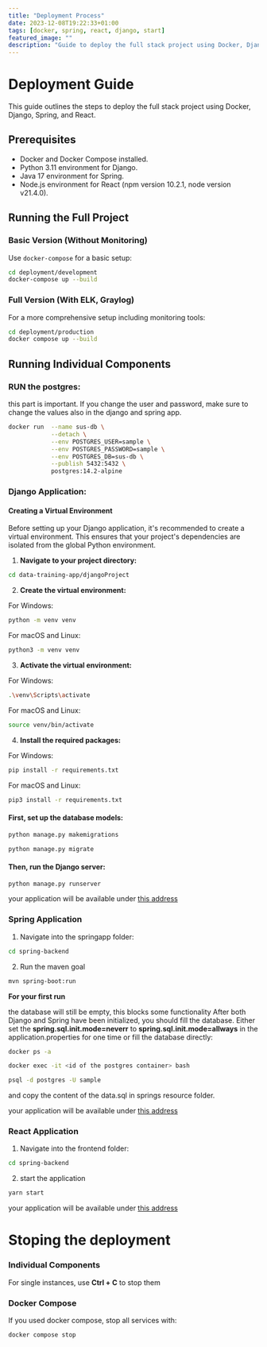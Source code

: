 ```yaml
---
title: "Deployment Process"
date: 2023-12-08T19:22:33+01:00
tags: [docker, spring, react, django, start]
featured_image: ""
description: "Guide to deploy the full stack project using Docker, Django, Spring, and React."
---
```


# Deployment Guide

This guide outlines the steps to deploy the full stack project using Docker, Django, Spring, and React.

## Prerequisites

- Docker and Docker Compose installed.
- Python 3.11 environment for Django.
- Java 17 environment for Spring.
- Node.js environment for React (npm version 10.2.1, node version v21.4.0).

## Running the Full Project

### Basic Version (Without Monitoring)

Use `docker-compose` for a basic setup:

```bash
cd deployment/development
docker-compose up --build
```
### Full Version (With ELK, Graylog)
For a more comprehensive setup including monitoring tools:

````bash
cd deployment/production
docker compose up --build
````

## Running Individual Components
### RUN the postgres:
this part is important. If you change the user and password, make sure to change the values also in the django and spring app.
```bash
docker run  --name sus-db \
            --detach \
            --env POSTGRES_USER=sample \
            --env POSTGRES_PASSWORD=sample \
            --env POSTGRES_DB=sus-db \
            --publish 5432:5432 \
            postgres:14.2-alpine 
```

### Django Application:
#### Creating a Virtual Environment

Before setting up your Django application, it's recommended to create a virtual environment. This ensures that your project's dependencies are isolated from the global Python environment.

1. **Navigate to your project directory:**
```bash
cd data-training-app/djangoProject
```
2. **Create the virtual environment:**

For Windows:
```bash
python -m venv venv
```
For macOS and Linux:
```bash
python3 -m venv venv
```

3. **Activate the virtual environment:**

For Windows:
```bash
.\venv\Scripts\activate
```
For macOS and Linux:
```bash
source venv/bin/activate
```

4. **Install the required packages:**

For Windows:
```bash
pip install -r requirements.txt
```
For macOS and Linux:
```bash
pip3 install -r requirements.txt
```




#### First, set up the database models:
```bash
python manage.py makemigrations

python manage.py migrate
```

#### Then, run the Django server:
````bash
python manage.py runserver
````
your application will be available under [this address](http://localhost:8000)


### Spring Application 
1. Navigate into the springapp folder:
````bash
cd spring-backend
````
2. Run the maven goal
````bash
mvn spring-boot:run
````
**For your first run**

the database will still be empty, this blocks some functionality
After both Django and Spring have been initialized, you should fill the database.
Either set the __spring.sql.init.mode=neverr__ to __spring.sql.init.mode=allways__ in the application.properties for one time or fill the database directly:

````bash
docker ps -a

docker exec -it <id of the postgres container> bash

psql -d postgres -U sample
````
and copy the content of the data.sql in springs resource folder.

your application will be available under [this address](http://localhost:8080)

### React Application
1. Navigate into the frontend folder:
````bash
cd spring-backend
````
2. start the application
````bash
yarn start
````
your application will be available under [this address](http://localhost:3000)






# Stoping the deployment
### Individual Components
For single instances, use __Ctrl + C__ to stop them
 
### Docker Compose
If you used docker compose, stop all services with:
````bash
docker compose stop
````


